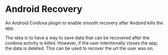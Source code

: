 # Android Recovery

An Android Cordova plugin to enable smooth recovery after Andoird kills the app.

The idea is to have a way to save data that can be recovered after the cordova activity is killed. However, if the user intentionally closes the app, the data is deleted. This can be used to recover the url the user was on.
